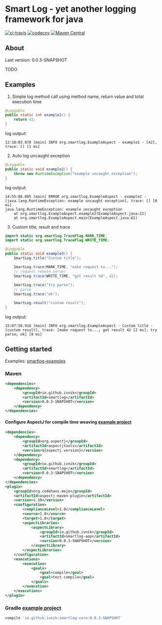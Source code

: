 # Smart Log - yet another logging framework for java

[![ci-travis](https://api.travis-ci.org/ivnik/smartlog.svg?branch=develop)](https://travis-ci.org/ivnik/smartlog)
[![codecov](https://codecov.io/gh/ivnik/smartlog/branch/develop/graph/badge.svg)](https://codecov.io/gh/ivnik/smartlog)
[![Maven Central](https://img.shields.io/maven-central/v/io.github.ivnik/smartlog.svg)](http://search.maven.org/#artifactdetails%7Cio.github.ivnik%7Csmartlog%7C0.0.3-SNAPSHOT%7C)

## About

Last version: 0.0.3-SNAPSHOT

TODO

## Examples

1. Simple log method call using method name, return value and total execution time
```java
@Loggable
public static int example1() {
    return 42;
}
```
log output:
```text
12:10:03.870 [main] INFO org.smartlog.ExampleAspect - example1 - [42], trace: [] [1 ms]
```

2. Auto log uncaught exception

```java
@Loggable
public static void example2() {
    throw new RuntimeException("example uncaught exception");
}
```
log output:
```text
14:55:08.885 [main] ERROR org.smartlog.ExampleAspect - example2 - [java.lang.RuntimeException: example uncaught exception], trace: [] [0 ms]
java.lang.RuntimeException: example uncaught exception
    at org.smartlog.ExampleAspect.example2(ExampleAspect.java:21)
    at org.smartlog.ExampleAspect.main(ExampleAspect.java:61)
```

3. Custom title, result and trace

```java
import static org.smartlog.TraceFlag.MARK_TIME;
import static org.smartlog.TraceFlag.WRITE_TIME;

@Loggable
public static void example3() {
    SmartLog.title("Custom title");

    SmartLog.trace(MARK_TIME, "make request to...");
    // request remote server
    SmartLog.trace(WRITE_TIME, "got result %d", 42);
    
    SmartLog.trace("try parse");
    // parse
    SmartLog.trace("ok");

    SmartLog.result("custom result");
}
```
log output:
```text
15:07:50.918 [main] INFO org.smartlog.ExampleAspect - Custom title - [custom result], trace: [make request to...; got result 42 [2 ms]; try parse; ok] [8 ms]
```

## Getting started

Examples: [smartlog-examples](https://github.com/ivnik/smartlog-examples/)


### Maven


```xml
<dependencies>
    <dependency>
        <groupId>io.github.ivnik</groupId>
        <artifactId>smartlog</artifactId>
        <version>0.0.3-SNAPSHOT</version>
    </dependency>
</dependencies>
```
#### Configure AspectJ for compile time weaving [example project](https://github.com/ivnik/smartlog-examples/tree/master/smartlog-aop-ctw-maven)
```xml
<dependencies>
    <dependency>
        <groupId>org.aspectj</groupId>
        <artifactId>aspectjtools</artifactId>
        <version>${aspectj.version}</version>
    </dependency>
    <dependency>
        <groupId>io.github.ivnik</groupId>
        <artifactId>smartlog</artifactId>
        <version>0.0.3-SNAPSHOT</version>
    </dependency>
</dependencies>
<plugin>
    <groupId>org.codehaus.mojo</groupId>
    <artifactId>aspectj-maven-plugin</artifactId>
    <version>1.10</version>
    <configuration>
        <complianceLevel>1.8</complianceLevel>
        <source>1.8</source>
        <target>1.8</target>
        <aspectLibraries>
            <aspectLibrary>
                <groupId>io.github.ivnik</groupId>
                <artifactId>smartlog-aop</artifactId>
                <version>0.0.3-SNAPSHOT</version>
            </aspectLibrary>
        </aspectLibraries>
    </configuration>
    <executions>
        <execution>
            <goals>
                <goal>compile</goal>
                <goal>test-compile</goal>
            </goals>
        </execution>
    </executions>
</plugin>
```

### Gradle [example project](https://github.com/ivnik/smartlog-examples/tree/master/smartlog-aop-ctw-maven)

```groovy
compile 'io.github.ivnik:smartlog-core:0.0.3-SNAPSHOT'
```
